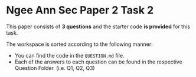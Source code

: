# Ngee Ann Sec Paper 2 Task 2

This paper consists of **3 questions** and the starter code **is provided** for this task. 

The workspace is sorted according to the following manner:
- You can find the code in the `QUESTION.md` file. 
- Each of the answers to each question can be found in the respective Question Folder. (i.e. Q1, Q2, Q3)